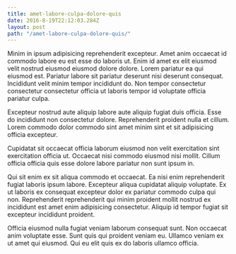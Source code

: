 ```yaml
---
title: amet-labore-culpa-dolore-quis
date: 2016-8-19T22:12:03.284Z
layout: post
path: "/amet-labore-culpa-dolore-quis/"
---
```


Minim in ipsum adipisicing reprehenderit excepteur. Amet anim occaecat id commodo labore eu est esse do laboris ut. Enim id amet ex elit eiusmod velit nostrud eiusmod eiusmod dolore dolore. Lorem pariatur ea qui eiusmod est. Pariatur labore sit pariatur deserunt nisi deserunt consequat. Incididunt velit minim tempor incididunt do. Non tempor consectetur consectetur consectetur officia ut laboris tempor id voluptate officia pariatur culpa.

Excepteur nostrud aute aliquip labore aute aliquip fugiat duis officia. Esse do incididunt non consectetur dolore. Reprehenderit proident nulla et cillum. Lorem commodo dolor commodo sint amet minim sint et sit adipisicing officia excepteur.

Cupidatat sit occaecat officia laborum eiusmod non velit exercitation sint exercitation officia ut. Occaecat nisi commodo eiusmod nisi mollit. Cillum officia officia quis esse dolore labore pariatur non sunt ipsum in.

Qui sit enim ex sit aliqua commodo et occaecat. Ea nisi enim reprehenderit fugiat laboris ipsum labore. Excepteur aliqua cupidatat aliquip voluptate. Ex ut laboris ex consequat excepteur dolor ex pariatur commodo culpa qui non. Reprehenderit reprehenderit qui minim proident mollit nostrud ex incididunt est amet enim adipisicing consectetur. Aliquip id tempor fugiat sit excepteur incididunt proident.

Officia eiusmod nulla fugiat veniam laborum consequat sunt. Non occaecat anim voluptate esse. Sunt quis qui proident veniam eu. Ullamco veniam ex ut amet qui eiusmod. Qui eu elit quis ex do laboris ullamco officia.